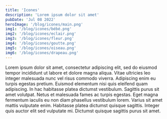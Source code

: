 ```yaml
---
title: 'Icones'
description: 'Lorem ipsum dolor sit amet'
pubDate: 'Jul 08 2022'
heroImage: '/blog/icones/main.png'
img1: '/blog/icones/bébé.png'
img2: '/blog/icones/eclair.png'
img3: '/blog/icones/fleur.png'
img4: '/blog/icones/goutte.png'
img5: '/blog/icones/oiseau.png'
img6: '/blog/icones/drapeau.png'
---
```


Lorem ipsum dolor sit amet, consectetur adipiscing elit, sed do eiusmod tempor incididunt ut labore et dolore magna aliqua. Vitae ultricies leo integer malesuada nunc vel risus commodo viverra. Adipiscing enim eu turpis egestas pretium. Euismod elementum nisi quis eleifend quam adipiscing. In hac habitasse platea dictumst vestibulum. Sagittis purus sit amet volutpat. Netus et malesuada fames ac turpis egestas. Eget magna fermentum iaculis eu non diam phasellus vestibulum lorem. Varius sit amet mattis vulputate enim. Habitasse platea dictumst quisque sagittis. Integer quis auctor elit sed vulputate mi. Dictumst quisque sagittis purus sit amet.